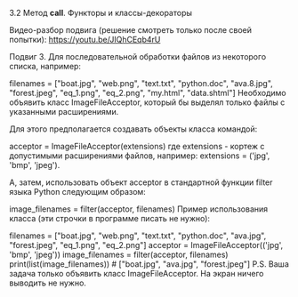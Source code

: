 3.2 Метод __call__. Функторы и классы-декораторы

Видео-разбор подвига (решение смотреть только после своей попытки): https://youtu.be/JIQhCEqb4rU

Подвиг 3. Для последовательной обработки файлов из некоторого списка, например:

filenames = ["boat.jpg", "web.png", "text.txt", "python.doc", "ava.8.jpg", "forest.jpeg", "eq_1.png", "eq_2.png", "my.html", "data.shtml"]
Необходимо объявить класс ImageFileAcceptor, который бы выделял только файлы с указанными расширениями.

Для этого предполагается создавать объекты класса командой:

acceptor = ImageFileAcceptor(extensions)
где extensions - кортеж с допустимыми расширениями файлов, например: extensions = ('jpg', 'bmp', 'jpeg').

А, затем, использовать объект acceptor в стандартной функции filter языка Python следующим образом:

image_filenames = filter(acceptor, filenames)
Пример использования класса (эти строчки в программе писать не нужно):

filenames = ["boat.jpg", "web.png", "text.txt", "python.doc", "ava.jpg", "forest.jpeg", "eq_1.png", "eq_2.png"]
acceptor = ImageFileAcceptor(('jpg', 'bmp', 'jpeg'))
image_filenames = filter(acceptor, filenames)
print(list(image_filenames))  # ["boat.jpg", "ava.jpg", "forest.jpeg"]
P.S. Ваша задача только объявить класс ImageFileAcceptor. На экран ничего выводить не нужно. 
